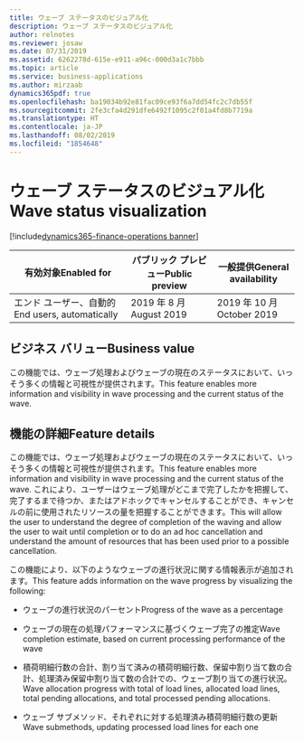 ```yaml
---
title: ウェーブ ステータスのビジュアル化
description: ウェーブ ステータスのビジュアル化
author: relnotes
ms.reviewer: josaw
ms.date: 07/31/2019
ms.assetid: 6262278d-615e-e911-a96c-000d3a1c7bbb
ms.topic: article
ms.service: business-applications
ms.author: mirzaab
dynamics365pdf: true
ms.openlocfilehash: ba19034b92e81fac09ce93f6a7dd54fc2c7db55f
ms.sourcegitcommit: 2fe3cfa4d291dfe6492f1095c2f01a4fd8b7719a
ms.translationtype: HT
ms.contentlocale: ja-JP
ms.lasthandoff: 08/02/2019
ms.locfileid: "1854648"
---
```

# <a name="wave-status-visualization"></a><span data-ttu-id="3f432-103">ウェーブ ステータスのビジュアル化</span><span class="sxs-lookup"><span data-stu-id="3f432-103">Wave status visualization</span></span>
[!include[dynamics365-finance-operations banner](../includes/dynamics365-finance-operations.md)]

| <span data-ttu-id="3f432-104">有効対象</span><span class="sxs-lookup"><span data-stu-id="3f432-104">Enabled for</span></span>    |  <span data-ttu-id="3f432-105">パブリック プレビュー</span><span class="sxs-lookup"><span data-stu-id="3f432-105">Public preview</span></span> | <span data-ttu-id="3f432-106">一般提供</span><span class="sxs-lookup"><span data-stu-id="3f432-106">General availability</span></span> | 
| ---------- | ---------- |---------- |
|<span data-ttu-id="3f432-107">エンド ユーザー、自動的</span><span class="sxs-lookup"><span data-stu-id="3f432-107">End users, automatically</span></span>|<span data-ttu-id="3f432-108">2019 年 8 月</span><span class="sxs-lookup"><span data-stu-id="3f432-108">August 2019</span></span>| <span data-ttu-id="3f432-109">2019 年 10 月</span><span class="sxs-lookup"><span data-stu-id="3f432-109">October 2019</span></span>|


## <a name="business-value"></a><span data-ttu-id="3f432-110">ビジネス バリュー</span><span class="sxs-lookup"><span data-stu-id="3f432-110">Business value</span></span>
<!-- bv start -->
 <span data-ttu-id="3f432-111">この機能では、ウェーブ処理およびウェーブの現在のステータスにおいて、いっそう多くの情報と可視性が提供されます。</span><span class="sxs-lookup"><span data-stu-id="3f432-111">This feature enables more information and visibility in wave processing and the current status of the wave.</span></span> 
<!-- bv end -->



## <a name="feature-details"></a><span data-ttu-id="3f432-112">機能の詳細</span><span class="sxs-lookup"><span data-stu-id="3f432-112">Feature details</span></span>
<!--feature detail start -->
<span data-ttu-id="3f432-113">この機能では、ウェーブ処理およびウェーブの現在のステータスにおいて、いっそう多くの情報と可視性が提供されます。</span><span class="sxs-lookup"><span data-stu-id="3f432-113">This feature enables more information and visibility in wave processing and the current status of the wave.</span></span> <span data-ttu-id="3f432-114">これにより、ユーザーはウェーブ処理がどこまで完了したかを把握して、完了するまで待つか、またはアドホックでキャンセルすることができ、キャンセルの前に使用されたリソースの量を把握することができます。</span><span class="sxs-lookup"><span data-stu-id="3f432-114">This will allow the user to understand the degree of completion of the waving and allow the user to wait until completion or to do an ad hoc cancellation and understand the amount of resources that has been used prior to a possible cancellation.</span></span> 

<span data-ttu-id="3f432-115">この機能により、以下のようなウェーブの進行状況に関する情報表示が追加されます。</span><span class="sxs-lookup"><span data-stu-id="3f432-115">This feature adds information on the wave progress by visualizing the following:</span></span>

-  <span data-ttu-id="3f432-116">ウェーブの進行状況のパーセント</span><span class="sxs-lookup"><span data-stu-id="3f432-116">Progress of the wave as a percentage</span></span>

-  <span data-ttu-id="3f432-117">ウェーブの現在の処理パフォーマンスに基づくウェーブ完了の推定</span><span class="sxs-lookup"><span data-stu-id="3f432-117">Wave completion estimate, based on current processing performance of the wave</span></span>

-  <span data-ttu-id="3f432-118">積荷明細行数の合計、割り当て済みの積荷明細行数、保留中割り当て数の合計、処理済み保留中割り当て数の合計での、ウェーブ割り当ての進行状況。</span><span class="sxs-lookup"><span data-stu-id="3f432-118">Wave allocation progress with total of load lines, allocated load lines, total pending allocations, and total processed pending allocations.</span></span> 

-  <span data-ttu-id="3f432-119">ウェーブ サブメソッド、それぞれに対する処理済み積荷明細行数の更新</span><span class="sxs-lookup"><span data-stu-id="3f432-119">Wave submethods, updating processed load lines for each one</span></span>
<!--feature detail end -->











